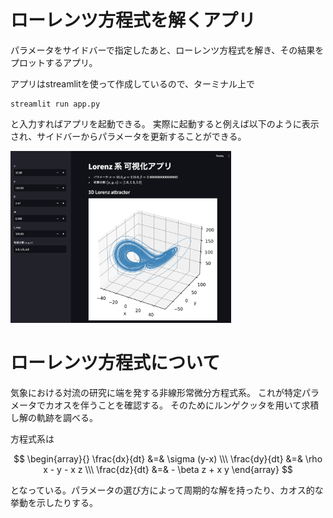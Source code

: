 # ローレンツ方程式を解くアプリ
パラメータをサイドバーで指定したあと、ローレンツ方程式を解き、その結果をプロットするアプリ。

アプリはstreamlitを使って作成しているので、ターミナル上で
```
streamlit run app.py
```
と入力すればアプリを起動できる。
実際に起動すると例えば以下のように表示され、サイドバーからパラメータを更新することができる。

<img src="image.png" width="70%" >

# ローレンツ方程式について
気象における対流の研究に端を発する非線形常微分方程式系。
これが特定パラメータでカオスを伴うことを確認する。
そのためにルンゲクッタを用いて求積し解の軌跡を調べる。

方程式系は

$$
\begin{array}{}
\frac{dx}{dt} &=& \sigma (y-x) \\\
\frac{dy}{dt} &=& \rho x - y - x z \\\
\frac{dz}{dt} &=& - \beta z + x y 
\end{array}
$$

となっている。パラメータの選び方によって周期的な解を持ったり、カオス的な挙動を示したりする。


